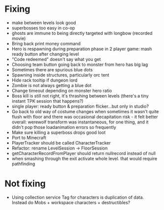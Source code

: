 # Fixing
* make between levels look good
* superbosses too easy in co-op
* ghosts are immune to being directly targeted with longbow (recorded movie)
* Bring back print money command
* Hero is respawning during preparation phase in 2 player game: mash ready button after changing level
* "Code redeemed" doesn't say what you get
* Choosing team button going back to monster from hero has big lag
* Sometimes there are spurious blue dots 
* Spawning inside structures, particularly orc tent
* Hide rack tooltip if dungeon lord
* Zombie is not always getting a blue dot
* Change timeout depending on monster hero ratio
* Boss kill is still not right, it's thrashing between levels (there's a tiny instant TPK session that happens?)
* single player: ready button & preparation flicker...but only in studio?
* Go back to old way of costume changes when sometimes it wasn't quite flush with floor and there was occasional decapitation risk - it felt better overall: werewolf transform was instantaneous, for one thing, and it didn't pop those loadanimation errors so frequently
* Make sure killing a superboss drops good loot
* Port to Minecraft
* PlayerTracker should be called CharacterTracker
* Refactor: rename LevelSession -> FloorSession
* getCharacterRecordFromPlayer should return nullrecord instead of null
* when smashing through the exit activate whole level. that would require pathfinding


# Not fixing
* Using collection service Tag for characters is duplication of data. Instead do Mobs + workspace characters + destructibles?

